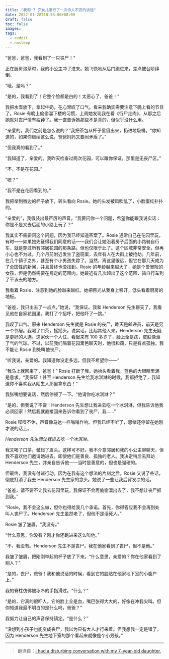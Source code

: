 ```yaml
---
title: "我和 7 岁女儿进行了一次令人不安的谈话"
date: 2022-01-28T10:58:00+08:00
draft: false
toc: false
images:
tags: 
  - reddit
  - nosleep
---
```


“爸爸，爸爸，我看到了一只丧尸！”

正在厨房泡茶时，我的小公主冲了进来。她飞快地从后门跑进来，差点被台阶绊倒。

“哦，是吗？”

“是的，我看到了！它整个脸都是白的！太恶心了，爸爸！”

我把水壶放下，拿起牛奶，在心里叹了口气。看来我确实需要注意下晚上看的节目了。Rosie 有晚上偷偷溜下楼的习惯，上周她发现我在看《行尸走肉》，从那之后她就对丧尸情有独钟了。我一直告诉她那些不是真的，但似乎没什么用。

“亲爱的，我们之前是怎么说的？”我把茶包从杯子里舀出来，扔进垃圾桶。“你知道的，如果你继续这么说，爸爸妈妈又要闹矛盾了。”

“但我真的看到了。”

“我知道了，亲爱的。我昨天检查过两次花园，可以跟你保证，那里是无丧尸区。”

“不，不是在花园。”

“嗯？”

“我不是在花园看到的。”

我把举到唇边的杯子放下，转头看向 Rosie。她的头发被风吹乱了，小脸蛋红扑扑的。

“亲爱的”，我假装出最严厉的声音，“我要问你一个问题，希望你能跟我说实话：你是不是又去后面的小路上玩了？”

我其实不需要问这个问题，因为我已经知道答案了。Rosie 通常自己在花园里玩，有时——如果她先征得我们同意的话——我们会让她沿着房子后面的小路骑自行车，就是穿过所有邻居花园的那条路。但也仅限于此了。这个区域非常安全，但再小心也不为过。几个月前附近发生了盗窃案，去年有人在大街上被抢劫。几年前，在几个镇子之外，甚至有个小男孩失踪了。当然，离这里很远，但它在那几天成为了全国性的新闻，并且最终也没找到。Rosie 的年龄越来越大了，她是个爱冒险的女孩，但是仍然需要在规定的范围内。她最近有几次超出了这个范围，骑自行车到了不该去的地方。

我看着 Rosie，注意到她的脸越来越红。她把目光从我身上移开，低头看着厨房的地板。

“爸爸，我只出去了一点点，”她说，“我保证。我和 Henderson 先生聊天了，我看见他在自家花园里。我打了个招呼，把他吓了一跳。”

我叹了口气。原来 Henderson 先生就是 Rosie 的丧尸，昨天是邮递员，前天是另一个邻居。我喝了口茶，摇摇头。说实话，比起其他人来，Henderson 先生无疑是更好的人选。这家伙一个人住，看起来有 100 多岁了，脸上全是痣，皮肤像泄了气的气球。不过，以前我们隔着花园篱笆聊天时，他很和蔼，只是有点孤独。我不能让 Rosie 到处叫他丧尸。

 “听我说，亲爱的。我知道你没走多远，但我不希望你——”

“我马上就回来了，爸爸！” Rosie 打断了我。她抬头看着我，蓝色的大眼睛里满是恳求。“我保证！甚至 Henderson 先生给我冰淇淋的时候，我都拒绝了，我知道你不喜欢我从陌生人那里拿东西！”

我张嘴想要说话，然后停顿了一下。“他请你吃冰淇淋？”

“是的，但我说了不要！Henderson 先生想让我进去吃一个冰淇淋，但我告诉他我必须回家！然后我就直接回来告诉你看到了丧尸，我……”

Rosie 喋喋不休，声音像马达一样嗡嗡作响。但我已经不听了，思绪还停留在她刚才说的话上。

*Henderson 先生想让我进去吃一个冰淇淋。*

我又喝了口茶，皱起了眉头。这样可不好。我不介意邻居和我的小公主聊聊天，但我不喜欢他们邀请她进去。即使他们是善良、孤独的老人。我决定稍后去拜访 Henderson 先生，并亲自告诉他——当时是善意的，但也是强硬的。

但最终，我没有付诸行动。因为在我有这个想法的片刻之后，Rosie 又说了些话，彻底打消了我去 Henderson 先生家的念头。她说了一些让我后背发凉的话。

“爸爸，请不要不让我去花园里玩，我保证不会再偷偷溜出去了，我不想让丧尸抓到我。”

“Rosie，我不会这么做，但你也得给我几个承诺。首先，你得答应我不会再到处叫人丧尸了。Henderson 先生虽然老了，但他不是活死人。”

Rosie 皱了皱眉。“我没有。”

“什么意思，你没有？刚才你还跑进来这么叫他。”

“不，我没有。Henderson 先生不是丧尸。我在他家看到了丧尸，但不是他。”

我皱了皱眉，把刚刚举起的杯子放了下来。“什么意思，亲爱的？你在他家看到了别人？”

“是的，丧尸，爸爸！我和他说话的时候，看到它的脸贴在他家地下室的小窗户上。”

我的脊柱仿佛被冰冷的手指滑过。“什么？”

“是的，它真的很吓人。它的脸上全是血，嘴巴张得大大的，好像在冲我尖叫。但你知道我最不明白的是什么吗，爸爸？”

我努力让自己的声音保持镇定。“是什么？”

“没想到小孩子也能变成丧尸，我以为只有大人才行来着。但我想我一定是错了，因为 Henderson 先生地下室的那个看起来就像是个小男孩。”

------

> 翻译自：[I had a disturbing conversation with my 7-year-old daughter.](https://www.reddit.com/r/nosleep/comments/fiz4d0/i_had_a_disturbing_conversation_with_my_7yearold/)

